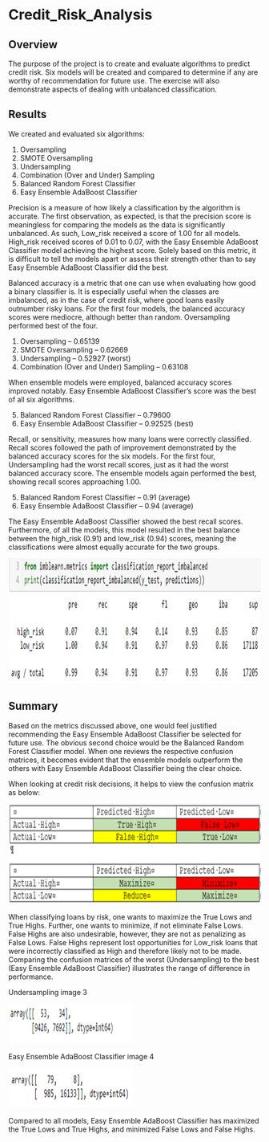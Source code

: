 # Credit_Risk_Analysis


## Overview 

The purpose of the project is to create and evaluate algorithms to predict credit risk.  Six models will be created and compared to determine if any are worthy of recommendation for future use.  The exercise will also demonstrate aspects of dealing with unbalanced classification. 


## Results

We created and evaluated six algorithms:

1. Oversampling
2. SMOTE Oversampling
3. Undersampling
4. Combination (Over and Under) Sampling
5. Balanced Random Forest Classifier
6. Easy Ensemble AdaBoost Classifier

Precision is a measure of how likely a classification by the algorithm is accurate.  The first observation, as expected, is that the precision score is meaningless for comparing the models as the data is significantly unbalanced.  As such, Low_risk received a score of 1.00 for all models. High_risk received scores of 0.01 to 0.07, with the Easy Ensemble AdaBoost Classifier model achieving the highest score.  Solely based on this metric, it is difficult to tell the models apart or assess their strength other than to say Easy Ensemble AdaBoost Classifier did the best.

Balanced accuracy is a metric that one can use when evaluating how good a binary classifier is.  It is especially useful when the classes are imbalanced, as in the case of credit risk, where good loans easily outnumber risky loans.  For the first four models, the balanced accuracy scores were mediocre, although better than random.  Oversampling performed best of the four.

1. Oversampling – 0.65139 
2. SMOTE Oversampling – 0.62669 
3. Undersampling – 0.52927 (worst)
4. Combination (Over and Under) Sampling – 0.63108

When ensemble models were employed, balanced accuracy scores improved notably.  Easy Ensemble AdaBoost Classifier’s score was the best of all six algorithms. 

5. Balanced Random Forest Classifier – 0.79600
6. Easy Ensemble AdaBoost Classifier – 0.92525 (best)


Recall, or sensitivity, measures how many loans were correctly classified.  Recall scores followed the path of improvement demonstrated by the balanced accuracy scores for the six models.  For the first four, Undersampling had the worst recall scores, just as it had the worst balanced accuracy score.  The ensemble models again performed the best, showing recall scores approaching 1.00.

5. Balanced Random Forest Classifier – 0.91 (average)
6. Easy Ensemble AdaBoost Classifier – 0.94 (average)

The Easy Ensemble AdaBoost Classifier showed the best recall scores.  Furthermore, of all the models, this model resulted in the best balance between the high_risk (0.91) and low_risk (0.94) scores, meaning the classifications were almost equally accurate for the two groups.

<p align="center">
 <img src="https://github.com/honoruru/Credit_Risk_Analysis/blob/main/images/Picture1.png" width="700" height="250" />
</p>
 

## Summary

Based on the metrics discussed above, one would feel justified recommending the Easy Ensemble AdaBoost Classifier be selected for future use.  The obvious second choice would be the Balanced Random Forest Classifier model.  When one reviews the respective confusion matrices, it becomes evident that the ensemble models outperform the others with Easy Ensemble AdaBoost Classifier being the clear choice.

When looking at credit risk decisions, it helps to view the confusion matrix as below:

<p align="center">
 <img src="https://github.com/honoruru/Credit_Risk_Analysis/blob/main/images/Picture2.png" width="600" height="200" />
</p>

When classifying loans by risk, one wants to maximize the True Lows and True Highs.  Further, one wants to minimize, if not eliminate False Lows.  False Highs are also undesirable, however, they are not as penalizing as False Lows.  False Highs represent lost opportunities for Low_risk loans that were incorrectly classified as High and therefore likely not to be made.  Comparing the confusion matrices of the worst (Undersampling) to the best (Easy Ensemble AdaBoost Classifier) illustrates the range of difference in performance. 

Undersampling
 image 3 
<p>
 <img src="https://github.com/honoruru/Credit_Risk_Analysis/blob/main/images/Picture3.png" width="250" height="80" />
</p>

Easy Ensemble AdaBoost Classifier
 image 4
<p>
 <img src="https://github.com/honoruru/Credit_Risk_Analysis/blob/main/images/Picture4.png" width="250" height="80" />
</p>

Compared to all models, Easy Ensemble AdaBoost Classifier has maximized the True Lows and True Highs, and minimized False Lows and False Highs. 


